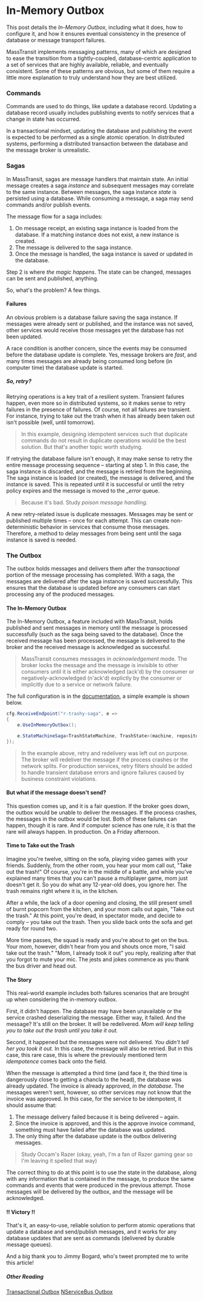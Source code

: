 # In-Memory Outbox

This post details the _In-Memory Outbox_, including what it does, how to configure it, and how it ensures eventual consistency in the presence of database or message transport failures.

MassTransit implements messaging patterns, many of which are designed to ease the transition from a tightly-coupled, database-centric application to a set of services that are highly available, reliable, and eventually consistent. Some of these patterns are obvious, but some of them require a little more explanation to truly understand how they are best utilized.

### Commands

Commands are used to do things, like update a database record. Updating a database record usually includes publishing events to notify services that a change in state has occurred.

In a transactional mindset, updating the database and publishing the event is expected to be performed as a single atomic operation. In distributed systems, performing a distributed transaction between the database and the message broker is unrealistic.

### Sagas

In MassTransit, sagas are message handlers that maintain state. An initial message creates a saga _instance_ and subsequent messages may correlate to the same instance. Between messages, the saga instance _state_ is persisted using a database. While consuming a message, a saga may send commands and/or publish events.

The message flow for a saga includes:

1. On message receipt, an existing saga instance is loaded from the database. If a matching instance does not exist, a new instance is created.
2. The message is delivered to the saga instance.
3. Once the message is handled, the saga instance is saved or updated in the database.

Step 2 is where _the magic happens_. The state can be changed, messages can be sent and published, anything.

So, what's the problem? A few things.

#### Failures

An obvious problem is a database failure saving the saga instance. If messages were already sent or published, and the instance was not saved, other services would receive those messages yet the database has not been updated.

A race condition is another concern, since the events may be consumed before the database update is complete. Yes, message brokers are _fast_, and many times messages are already being consumed long before (in computer time) the database update is started.

##### So, retry?

Retrying operations is a key trait of a resilient system. Transient failures happen, even more so in distributed systems, so it makes sense to retry failures in the presence of failures. Of course, not all failures are transient. For instance, trying to take out the trash when it has already been taken out isn't possible (well, until tomorrow).

> In this example, designing idempotent services such that duplicate commands do not result in duplicate operations would be the best solution. But that's another topic worth studying.

If retrying the database failure isn't enough, it may make sense to retry the entire message processing sequence – starting at step 1. In this case, the saga instance is discarded, and the message is retried from the beginning. The saga instance is loaded (or created), the message is delivered, and the instance is saved. This is repeated until it is successful or until the retry policy expires and the message is moved to the *_error* queue.

> Because it's bad. Study _poison message handling_.

A new retry-related issue is duplicate messages. Messages may be sent or published multiple times – once for each attempt. This can create non-deterministic behavior in services that consume those messages. Therefore, a method to delay messages from being sent until the saga instance is saved is needed.

### The Outbox

The outbox holds messages and delivers them after the _transactional_ portion of the message processing has completed. With a saga, the messages are delivered after the saga instance is saved successfully. This ensures that the database is updated before any consumers can start processing any of the produced messages.

#### The In-Memory Outbox

The In-Memory Outbox, a feature included with MassTransit, holds published and sent messages in memory until the message is processed successfully (such as the saga being saved to the database). Once the received message has been processed, the message is delivered to the broker and the received message is acknowledged as successful.

> MassTransit consumes messages in _acknowledgement_ mode. The broker locks the message and the message is invisible to other consumers until it is either acknowledged (ack'd) by the consumer or negatively-acknowledged (n'ack'd) explictly by the consumer or implicitly due to a service or network failure.

The full configuration is in the [documentation](/documentation/concepts/exceptions#redelivery), a simple example is shown below.

```cs
cfg.ReceiveEndpoint("r-trashy-saga", e =>
{
    e.UseInMemoryOutbox();

    e.StateMachineSaga<TrashStateMachine, TrashState>(machine, repository);
});
```

> In the example above, retry and redelivery was left out on purpose. The broker will redeliver the message if the process crashes or the network splits. For production services, retry filters should be added to handle transient database errors and ignore failures caused by business constraint violations.

#### But what if the message doesn't send?

This question comes up, and it is a fair question. If the broker goes down, the outbox would be unable to deliver the messages. If the process crashes, the messages in the outbox would be lost. Both of these failures can happen, though it is rare. And if computer science has one rule, it is that the rare will always happen. In production. On a Friday afternoon.

#### Time to Take out the Trash

Imagine you're twelve, sitting on the sofa, playing video games with your friends. Suddenly, from the other room, you hear your mom call out, "Take out the trash!" Of course, you're in the middle of a battle, and while you've explained many times that you can't pause a multiplayer game, mom just doesn't get it. So you do what any 12-year-old does, you ignore her. The trash remains right where it is, in the kitchen.

After a while, the lack of a door opening and closing, the still present smell of burnt popcorn from the kitchen, and your mom calls out again, "Take out the trash." At this point, you're dead, in spectator mode, and decide to comply – you take out the trash. Then you slide back onto the sofa and get ready for round two.

More time passes, the squad is ready and you're about to get on the bus. Your mom, however, didn't hear from you and shouts once more, "I said take out the trash." "Mom, I already took it out" you reply, realizing after that you forgot to mute your mic. The jests and jokes commence as you thank the bus driver and head out.

#### The Story

This real-world example includes both failures scenarios that are brought up when considering the in-memory outbox.

First, it didn't happen. The database may have been unavailable or the service crashed deserializing the message. Either way, it failed. And the message? It's still on the broker. It will be redelivered. _Mom will keep telling you to take out the trash until you take it out._

Second, it happened but the messages were not delivered. _You didn't tell her you took it out._ In this case, the message will also be retried. But in this case, this rare case, this is where the previously mentioned term _idempotence_ comes back onto the field.

When the message is attempted a third time (and face it, the third time is dangerously close to getting a chancla to the head), the database was already updated. The invoice is already approved, _in the database_. The messages weren't sent, however, so other services may not know that the invoice was approved. In this case, for the service to be idempotent, it should assume that:

1. The message delivery failed because it is being delivered – again.
2. Since the invoice is approved, and this is the approve invoice command, something must have failed after the database was updated. 
3. The only thing after the database update is the outbox delivering messages.

> Study Occam's Razer (okay, yeah, I'm a fan of Razer gaming gear so I'm leaving it spelled that way)

The correct thing to do at this point is to use the state in the database, along with any information that is contained in the message, to produce the same commands and events that were produced in the previous attempt. Those messages will be delivered by the outbox, and the message will be acknowledged.

#### !! Victory !!

That's it, an easy-to-use, reliable solution to perform atomic operations that update a database and send/publish messages, and it works for any database updates that are sent as commands (delivered by durable message queues).

And a big thank you to Jimmy Bogard, who's tweet prompted me to write this article!

<Tweet id="1225424085498417153" :options="{ theme: 'dark', dnt: 'true' }"></Tweet>

##### Other Reading

[Transactional Outbox](https://microservices.io/patterns/data/transactional-outbox.html)
[NServiceBus Outbox](https://docs.particular.net/nservicebus/outbox/)


